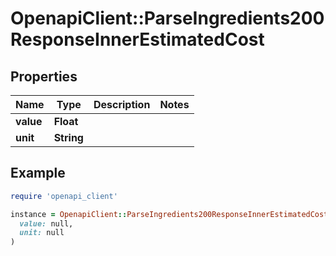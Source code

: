 # OpenapiClient::ParseIngredients200ResponseInnerEstimatedCost

## Properties

| Name | Type | Description | Notes |
| ---- | ---- | ----------- | ----- |
| **value** | **Float** |  |  |
| **unit** | **String** |  |  |

## Example

```ruby
require 'openapi_client'

instance = OpenapiClient::ParseIngredients200ResponseInnerEstimatedCost.new(
  value: null,
  unit: null
)
```

